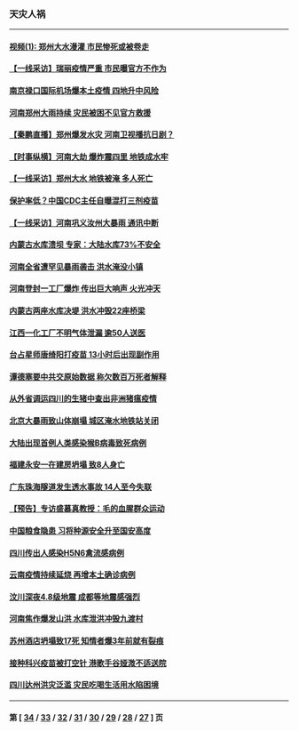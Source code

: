 ### 天灾人祸
---
#### [视频(1): 郑州大水漫灌 市民惨死或被卷走](../../pages/ncid280/n13103579.md) 
#### [【一线采访】瑞丽疫情严重 市民曝官方不作为](../../pages/ncid280/n13102922.md) 
#### [南京禄口国际机场爆本土疫情 四地升中风险](../../pages/ncid280/n13103162.md) 
#### [河南郑州大雨持续 灾民被困不见官方救援](../../pages/ncid280/n13103102.md) 
#### [【秦鹏直播】郑州爆发水灾 河南卫视播抗日剧？](../../pages/ncid280/n13102882.md) 
#### [【时事纵横】河南大劫 爆炸震四里 地铁成水牢](../../pages/ncid280/n13102853.md) 
#### [【一线采访】郑州大水 地铁被淹 多人死亡](../../pages/ncid280/n13102635.md) 
#### [保护率低？中国CDC主任自曝混打三剂疫苗](../../pages/ncid280/n13102518.md) 
#### [【一线采访】河南巩义汝州大暴雨 通讯中断](../../pages/ncid280/n13102197.md) 
#### [内蒙古水库溃坝 专家：大陆水库73%不安全](../../pages/ncid280/n13101905.md) 
#### [河南全省遭罕见暴雨袭击 洪水淹没小镇](../../pages/ncid280/n13101581.md) 
#### [河南登封一工厂爆炸 传出巨大响声 火光冲天](../../pages/ncid280/n13100633.md) 
#### [内蒙古两座水库决堤 洪水冲毁22座桥梁](../../pages/ncid280/n13098925.md) 
#### [江西一化工厂不明气体泄漏 逾50人送医](../../pages/ncid280/n13098733.md) 
#### [台占星师唐绮阳打疫苗 13小时后出现副作用](../../pages/ncid280/n13097793.md) 
#### [谭德塞要中共交原始数据 称欠数百万死者解释](../../pages/ncid280/n13097567.md) 
#### [从外省调运四川的生猪中查出非洲猪瘟疫情](../../pages/ncid280/n13096919.md) 
#### [北京大暴雨致山体崩塌 城区淹水地铁站关闭](../../pages/ncid280/n13096568.md) 
#### [大陆出现首例人类感染猴B病毒致死病例](../../pages/ncid280/n13095249.md) 
#### [福建永安一在建房坍塌 致8人身亡](../../pages/ncid280/n13095081.md) 
#### [广东珠海隧道发生透水事故 14人至今失联](../../pages/ncid280/n13092807.md) 
#### [【预告】专访盛慕真教授：毛的血腥群众运动](../../pages/ncid280/n13091782.md) 
#### [中国粮食隐患 习将种源安全升至国安高度](../../pages/ncid280/n13091080.md) 
#### [四川传出人感染H5N6禽流感病例](../../pages/ncid280/n13090201.md) 
#### [云南疫情持续延烧 再增本土确诊病例](../../pages/ncid280/n13089972.md) 
#### [汶川深夜4.8级地震 成都等地震感强烈](../../pages/ncid280/n13089564.md) 
#### [河南焦作爆发山洪 水库泄洪冲毁九渡村](../../pages/ncid280/n13088182.md) 
#### [苏州酒店坍塌致17死 知情者爆3年前就有裂痕](../../pages/ncid280/n13087856.md) 
#### [接种科兴疫苗被打空针 港歌手谷娅溦不适送院](../../pages/ncid280/n13086767.md) 
#### [四川达州洪灾泛滥 灾民吃喝生活用水陷困境](../../pages/ncid280/n13085948.md) 

---
#### 第 [ [34](./34.md) / [33](./33.md) / [32](./32.md) / [31](./31.md) / [30](./30.md) / [29](./29.md) / [28](./28.md) / [27](./27.md) ] 页
